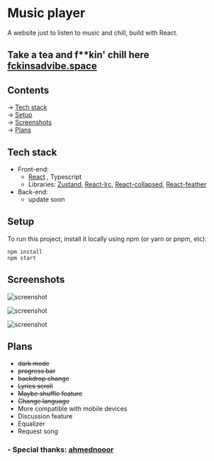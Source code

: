 
# Music player

A website just to listen to music and chill, build with React.

## Take a tea and f**kin' chill here [fckinsadvibe.space](http://fckinsadvibe.space)

## Contents

-> [Tech stack](https://github.com/lngdao/sadvibe-space#tech-stack) <br/>
-> [Setup](https://github.com/lngdao/sadvibe-space#setup) <br/>
-> [Screenshots](https://github.com/lngdao/sadvibe-space#screenshots) <br/>
-> [Plans](https://github.com/lngdao/sadvibe-space#plans) 

## Tech stack
- Front-end:
  - [React](https://github.com/facebook/react)
    , Typescript
  - Libraries: [Zustand](https://github.com/pmndrs/zustand), [React-lrc](https://github.com/mebtte/react-lrc), [React-collapsed](https://github.com/roginfarrer/react-collapsed), [React-feather](https://github.com/feathericons/react-feather)
- Back-end:
  - update soon

## Setup
To run this project, install it locally using npm (or yarn or pnpm, etc):

```
npm install
npm start
```

## Screenshots

![screenshot](https://i.imgur.com/gNybtGH.png "screenshot")

![screenshot](https://i.imgur.com/Dw9PmIe.png "screenshot")

![screenshot](https://i.imgur.com/mSOwtv2.png "screenshot")

## Plans
- <s>dark mode</s>
- <s>progress bar</s>
- <s>backdrop change</s>
- <s>Lyrics scroll</s>
- <s>Maybe shuffle feature</s>
- <s>Change language</s>
- More compatible with mobile devices
- Discussion feature
- Equalizer
- Request song

### -   Special thanks: [ahmednooor](https://github.com/ahmednooor/music-player-react)


